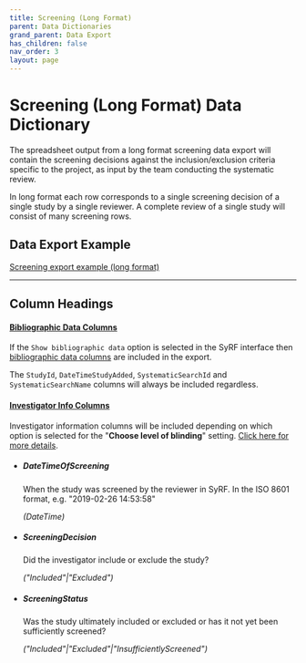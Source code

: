 ```yaml
---
title: Screening (Long Format)
parent: Data Dictionaries
grand_parent: Data Export
has_children: false
nav_order: 3
layout: page
---
```


# Screening (Long Format) Data Dictionary

The spreadsheet output from a long format screening data export will contain the screening decisions against the inclusion/exclusion criteria specific to the project, as input by the team conducting the systematic review.

In long format each row corresponds to a single screening decision of a single study by a single reviewer. A complete review of a single study will consist of many screening rows.

## Data Export Example

[Screening export example (long format)](./spreadsheet_templates/screening_data_unblinded_long-format_example.csv)

---

## Column Headings

#### [Bibliographic Data Columns](../bibliographic.html)

If the `Show bibliographic data` option is selected in the SyRF interface then [bibliographic data columns](../bibliographic.html) are included in the export.

The `StudyId`, `DateTimeStudyAdded`, `SystematicSearchId` and `SystematicSearchName` columns will always be included regardless.

#### [Investigator Info Columns](../data-dictionary/investigator-info.html)

Investigator information columns will be included depending on which option is selected for the "**Choose level of blinding**" setting. [Click here for more details](../data-dictionary/investigator-info.html).

- ##### **DateTimeOfScreening**

  When the study was screened by the reviewer in SyRF. In the ISO 8601 format, e.g. "2019-02-26 14:53:58"

  _(DateTime)_

- ##### **ScreeningDecision**

  Did the investigator include or exclude the study?
  
  _("Included"\|"Excluded")_

- ##### **ScreeningStatus**
  Was the study ultimately included or excluded or has it not yet been sufficiently screened?
  
  _("Included"\|"Excluded"\|"InsufficientlyScreened")_
